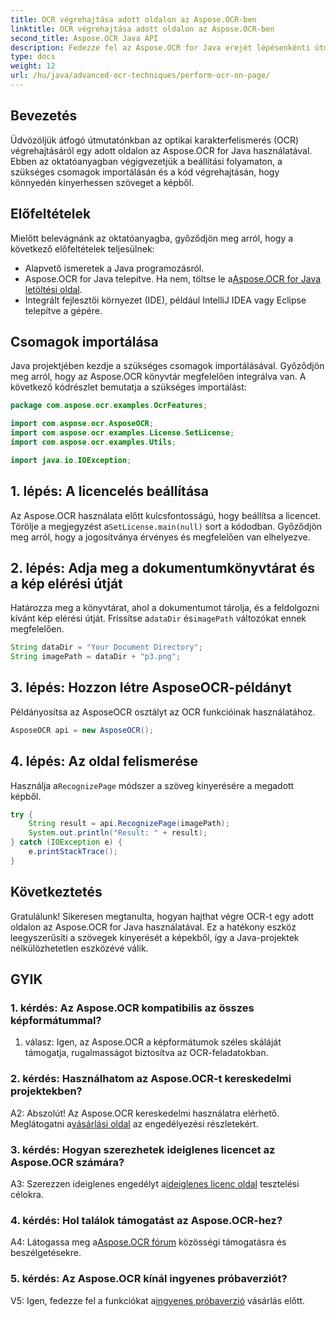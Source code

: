 ```yaml
---
title: OCR végrehajtása adott oldalon az Aspose.OCR-ben
linktitle: OCR végrehajtása adott oldalon az Aspose.OCR-ben
second_title: Aspose.OCR Java API
description: Fedezze fel az Aspose.OCR for Java erejét lépésenkénti útmutatónkkal az OCR végrehajtásáról bizonyos oldalakon. Könnyedén kivonhatja a szöveget a képekből, és javíthatja Java-projektjeit.
type: docs
weight: 12
url: /hu/java/advanced-ocr-techniques/perform-ocr-on-page/
---
```

## Bevezetés

Üdvözöljük átfogó útmutatónkban az optikai karakterfelismerés (OCR) végrehajtásáról egy adott oldalon az Aspose.OCR for Java használatával. Ebben az oktatóanyagban végigvezetjük a beállítási folyamaton, a szükséges csomagok importálásán és a kód végrehajtásán, hogy könnyedén kinyerhessen szöveget a képből.

## Előfeltételek

Mielőtt belevágnánk az oktatóanyagba, győződjön meg arról, hogy a következő előfeltételek teljesülnek:

- Alapvető ismeretek a Java programozásról.
-  Aspose.OCR for Java telepítve. Ha nem, töltse le a[Aspose.OCR for Java letöltési oldal](https://releases.aspose.com/ocr/java/).
- Integrált fejlesztői környezet (IDE), például IntelliJ IDEA vagy Eclipse telepítve a gépére.

## Csomagok importálása

Java projektjében kezdje a szükséges csomagok importálásával. Győződjön meg arról, hogy az Aspose.OCR könyvtár megfelelően integrálva van. A következő kódrészlet bemutatja a szükséges importálást:

```java
package com.aspose.ocr.examples.OcrFeatures;

import com.aspose.ocr.AsposeOCR;
import com.aspose.ocr.examples.License.SetLicense;
import com.aspose.ocr.examples.Utils;

import java.io.IOException;
```

## 1. lépés: A licencelés beállítása

 Az Aspose.OCR használata előtt kulcsfontosságú, hogy beállítsa a licencet. Törölje a megjegyzést a`SetLicense.main(null)` sort a kódodban. Győződjön meg arról, hogy a jogosítványa érvényes és megfelelően van elhelyezve.

## 2. lépés: Adja meg a dokumentumkönyvtárat és a kép elérési útját

Határozza meg a könyvtárat, ahol a dokumentumot tárolja, és a feldolgozni kívánt kép elérési útját. Frissítse a`dataDir` és`imagePath` változókat ennek megfelelően.

```java
String dataDir = "Your Document Directory";
String imagePath = dataDir + "p3.png";
```

## 3. lépés: Hozzon létre AsposeOCR-példányt

Példányosítsa az AsposeOCR osztályt az OCR funkcióinak használatához.

```java
AsposeOCR api = new AsposeOCR();
```

## 4. lépés: Az oldal felismerése

 Használja a`RecognizePage` módszer a szöveg kinyerésére a megadott képből.

```java
try {
    String result = api.RecognizePage(imagePath);
    System.out.println("Result: " + result);
} catch (IOException e) {
    e.printStackTrace();
}
```

## Következtetés

Gratulálunk! Sikeresen megtanulta, hogyan hajthat végre OCR-t egy adott oldalon az Aspose.OCR for Java használatával. Ez a hatékony eszköz leegyszerűsíti a szövegek kinyerését a képekből, így a Java-projektek nélkülözhetetlen eszközévé válik.

## GYIK

### 1. kérdés: Az Aspose.OCR kompatibilis az összes képformátummal?

1. válasz: Igen, az Aspose.OCR a képformátumok széles skáláját támogatja, rugalmasságot biztosítva az OCR-feladatokban.

### 2. kérdés: Használhatom az Aspose.OCR-t kereskedelmi projektekben?

 A2: Abszolút! Az Aspose.OCR kereskedelmi használatra elérhető. Meglátogatni a[vásárlási oldal](https://purchase.aspose.com/buy) az engedélyezési részletekért.

### 3. kérdés: Hogyan szerezhetek ideiglenes licencet az Aspose.OCR számára?

 A3: Szerezzen ideiglenes engedélyt a[ideiglenes licenc oldal](https://purchase.aspose.com/temporary-license/) tesztelési célokra.

### 4. kérdés: Hol találok támogatást az Aspose.OCR-hez?

 A4: Látogassa meg a[Aspose.OCR fórum](https://forum.aspose.com/c/ocr/16) közösségi támogatásra és beszélgetésekre.

### 5. kérdés: Az Aspose.OCR kínál ingyenes próbaverziót?

 V5: Igen, fedezze fel a funkciókat a[ingyenes próbaverzió](https://releases.aspose.com/) vásárlás előtt.